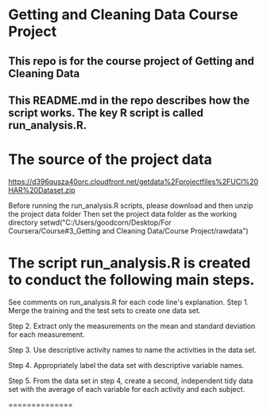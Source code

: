 Getting and Cleaning Data Course Project
===========
## This repo is for the course project of Getting and Cleaning Data
## This README.md in the repo describes how the script works. The key R script is called run_analysis.R.

# The source of the project data
https://d396qusza40orc.cloudfront.net/getdata%2Fprojectfiles%2FUCI%20HAR%20Dataset.zip 

Before running the run_analysis.R scripts, please download and then unzip the project data folder
Then set the project data folder as the working directory 
setwd("C:/Users/goodcorn/Desktop/For Coursera/Course#3_Getting and Cleaning Data/Course Project/rawdata")

# The script run_analysis.R is created to conduct the following main steps.
See comments on run_analysis.R for each code line's explanation. 
Step 1. Merge the training and the test sets to create one data set.

Step 2. Extract only the measurements on the mean and standard deviation for each measurement. 

Step 3. Use descriptive activity names to name the activities in the data set.

Step 4. Appropriately label the data set with descriptive variable names. 

Step 5. From the data set in step 4, create a second, independent tidy data set with the average of each variable for each activity and each subject.

==============
